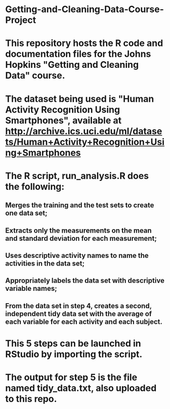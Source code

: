 # Getting-and-Cleaning-Data-Course-Project
# This repository hosts the R code and documentation files for the Johns Hopkins "Getting and Cleaning Data" course.
# The dataset being used is "Human Activity Recognition Using Smartphones", available at http://archive.ics.uci.edu/ml/datasets/Human+Activity+Recognition+Using+Smartphones

# The R script, run_analysis.R does the following:
## Merges the training and the test sets to create one data set;
## Extracts only the measurements on the mean and standard deviation for each measurement;
## Uses descriptive activity names to name the activities in the data set;
## Appropriately labels the data set with descriptive variable names;
## From the data set in step 4, creates a second, independent tidy data set with the average of each variable for each activity and each subject.

# This 5 steps can be launched in RStudio by importing the script.
# The output for step 5 is the file named tidy_data.txt, also uploaded to this repo.
